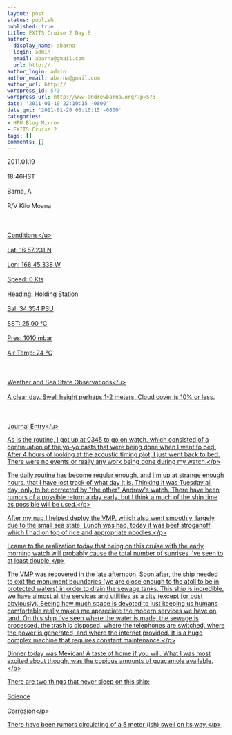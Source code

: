 ```yaml
---
layout: post
status: publish
published: true
title: EXITS Cruise 2 Day 6
author:
  display_name: abarna
  login: admin
  email: abarna@gmail.com
  url: http://
author_login: admin
author_email: abarna@gmail.com
author_url: http://
wordpress_id: 573
wordpress_url: http://www.andrewbarna.org/?p=573
date: '2011-01-19 22:10:15 -0800'
date_gmt: '2011-01-20 06:10:15 -0800'
categories:
- HPU Blog Mirror
- EXITS Cruise 2
tags: []
comments: []
---
```

<p>2011.01.19<br &#47;><br />
18:46HST<br &#47;><br />
Barna, A<br &#47;><br />
R&#47;V Kilo Moana<br &#47;><br />
<br &#47;><br />
<u>Conditions<&#47;u><br &#47;><br />
	Lat: 16 57.231 N<br &#47;><br />
	Lon: 168 45.338 W<br &#47;><br />
	Speed: 0 Kts<br &#47;><br />
	Heading: Holding Station<br &#47;><br />
	Sal: 34.354 PSU<br &#47;><br />
	SST: 25.90 &deg;C<br &#47;><br />
	Pres: 1010 mbar<br &#47;><br />
	Air Temp: 24 &deg;C<br &#47;><br />
<br &#47;><br />
<u>Weather and Sea State Observations<&#47;u><br &#47;><br />
A clear day. Swell height perhaps 1-2 meters. Cloud cover is 10% or less.<br &#47;><br />
<br &#47;><br />
<u>Journal Entry<&#47;u><br &#47;></p>
<p>As is the routine, I got up at 0345 to go on watch, which consisted of a continuation of the yo-yo casts that were being done when I went to bed. After 4 hours of looking at the acoustic timing plot, I just went back to bed. There were no events or really any work being done during my watch.<&#47;p></p>
<p>The daily routine has become regular enough, and I'm up at strange enough hours, that I have lost track of what day it is. Thinking it was Tuesday all day, only to be corrected by "the other" Andrew's watch. There have been rumors of a possible return a day early, but I think a much of the ship time as possible will be used.<&#47;p></p>
<p>After my nap I helped deploy the VMP, which also went smoothly, largely due to the small sea state. Lunch was had, today it was beef stroganoff which I had on top of rice and appropriate noodles.<&#47;p></p>
<p>I came to the realization today that being on this cruise with the early morning watch will probably cause the total number of sunrises I've seen to at least double.<&#47;p></p>
<p>The VMP was recovered in the late afternoon. Soon after, the ship needed to exit the monument boundaries (we are close enough to the atoll to be in protected waters) in order to drain the sewage tanks. This ship is incredible, we have almost all the services and utilities as a city (except for post obviously). Seeing how much space is devoted to just keeping us humans comfortable really makes me appreciate the modern services we have on land. On this ship I've seen where the water is made, the sewage is processed, the trash is disposed, where the telephones are switched, where the power is generated, and where the internet provided. It is a huge complex machine that requires constant maintenance.<&#47;p></p>
<p>Dinner today was Mexican! A taste of home if you will. What I was most excited about though, was the copious amounts of guacamole available.<&#47;p></p>
<p>There are two things that never sleep on this ship:<br &#47;><br />
Science<br &#47;><br />
Corrosion<&#47;p></p>
<p>There have been rumors circulating of a 5 meter (ish) swell on its way.<&#47;p></p>
